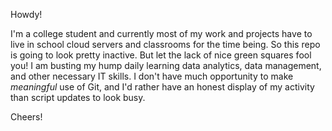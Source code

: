 Howdy!

I'm a college student and currently most of my work and projects have to live in school cloud servers and classrooms for the time being. So this repo is going to look pretty inactive. But let the lack of nice green squares fool you! I am busting my hump daily learning data analytics, data management, and other necessary IT skills. I don't have much opportunity to make *meaningful* use of Git, and I'd rather have an honest display of my activity than script updates to look busy. 

Cheers!


<!--
**miho333/miho333** is a ✨ _special_ ✨ repository because its `README.md` (this file) appears on your GitHub profile.

Here are some ideas to get you started:

- 🔭 I’m currently working on ...
- 🌱 I’m currently learning ...
- 👯 I’m looking to collaborate on ...
- 🤔 I’m looking for help with ...
- 💬 Ask me about ...
- 📫 How to reach me: ...
- 😄 Pronouns: ...
- ⚡ Fun fact: ...
-->
